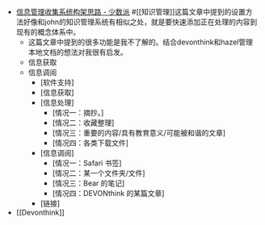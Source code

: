 - [信息管理收集系统构架思路 - 少数派](https://sspai.com/post/45659) #[[知识管理]]这篇文章中提到的设置方法好像和john的知识管理系统有相似之处，就是要快速添加正在处理的内容到现有的概念体系中。
    - 这篇文章中提到的很多功能是我不了解的。结合devonthink和hazel管理本地文档的想法对我很有启发。
    - 信息获取
    - 信息调阅
        - [软件支持]
        - [信息获取]
        - [信息处理]
            - [情况一：摘抄。]
            - [情况二：收藏整理]
            - [情况三：重要的内容/具有教育意义/可能被和谐的文章]
            - [情况四：各类下载文件]
        - [信息调阅]
            - [情况一：Safari 书签]
            - [情况二：某一个文件夹/文件]
            - [情况三：Bear 的笔记]
            - [情况四：DEVONthink 的某篇文章]
        - [链接]
- [[Devonthink]]
